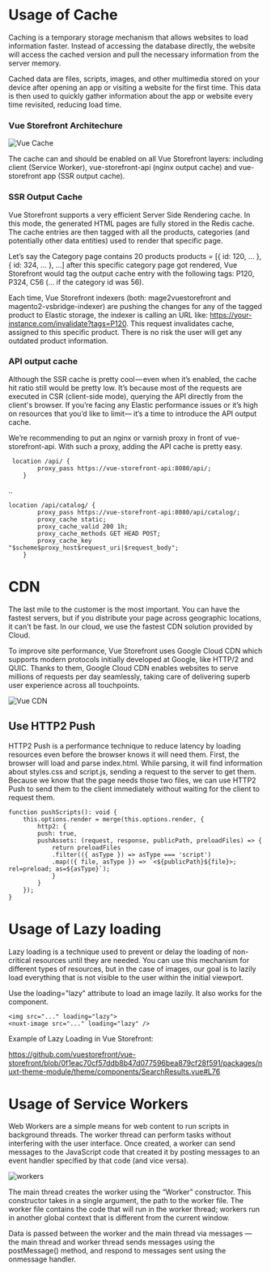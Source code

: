 
# Usage of Cache

Caching is a temporary storage mechanism that allows websites to load information faster. Instead of accessing the database directly, the website will access the cached version and pull the necessary information from the server memory.

Cached data are files, scripts, images, and other multimedia stored on your device after opening an app or visiting a website for the first time. This data is then used to quickly gather information about the app or website every time revisited, reducing load time.

### Vue Storefront Architechure

![Vue Cache](https://i.imgur.com/jK8Yvjz.png)

The cache can and should be enabled on all Vue Storefront layers: including client (Service Worker), vue-storefront-api (nginx output cache) and vue-storefront app (SSR output cache).

### SSR Output Cache

Vue Storefront supports a very efficient Server Side Rendering cache. In this mode, the generated HTML pages are fully stored in the Redis cache. The cache entries are then tagged with all the products, categories (and potentially other data entities) used to render that specific page.

Let’s say the Category page contains 20 products products = [{ id: 120, ... }, { id: 324, ... }, ...] after this specific category page got rendered, Vue Storefront would tag the output cache entry with the following tags: P120, P324, C56 (… if the category id was 56).

Each time, Vue Storefront indexers (both: mage2vuestorefront and magento2-vsbridge-indexer) are pushing the changes for any of the tagged product to Elastic storage, the indexer is calling an URL like: https://your-instance.com/invalidate?tags=P120. This request invalidates cache, assigned to this specific product. There is no risk the user will get any outdated product information.

### API output cache

Although the SSR cache is pretty cool — even when it’s enabled, the cache hit ratio still would be pretty low. It’s because most of the requests are executed in CSR (client-side mode), querying the API directly from the client's browser. If you’re facing any Elastic performance issues or it’s high on resources that you’d like to limit— it’s a time to introduce the API output cache.

We’re recommending to put an nginx or varnish proxy in front of vue-storefront-api. With such a proxy, adding the API cache is pretty easy.

     location /api/ {
            proxy_pass https://vue-storefront-api:8080/api/;
        }

..

    location /api/catalog/ {
            proxy_pass https://vue-storefront-api:8080/api/catalog/;
            proxy_cache static;
            proxy_cache_valid 200 1h;
            proxy_cache_methods GET HEAD POST;
            proxy_cache_key "$scheme$proxy_host$request_uri|$request_body";
        }


# CDN 

The last mile to the customer is the most important. You can have the fastest servers, but if you distribute your page across geographic locations, it can't be fast. In our cloud, we use the fastest CDN solution provided by Cloud.

To improve site performance, Vue Storefront uses Google Cloud CDN which supports modern protocols initially developed at Google, like HTTP/2 and QUIC. Thanks to them, Google Cloud CDN enables websites to serve millions of requests per day seamlessly, taking care of delivering superb user experience across all touchpoints.



![Vue CDN](https://i.imgur.com/dwEyTlV.png)


## Use HTTP2 Push 

HTTP2 Push is a performance technique to reduce latency by loading resources even before the browser knows it will need them.
First, the browser will load and parse index.html. While parsing, it will find information about styles.css and script.js, sending a request to the server to get them. Because we know that the page needs those two files, we can use HTTP2 Push to send them to the client immediately without waiting for the client to request them.

    function pushScripts(): void {
        this.options.render = merge(this.options.render, {
            http2: {
            push: true,
            pushAssets: (request, response, publicPath, preloadFiles) => {
                return preloadFiles
                .filter(({ asType }) => asType === 'script')
                .map(({ file, asType }) => `<${publicPath}${file}>; rel=preload; as=${asType}`);
                }
            }
        });
    }


# Usage of Lazy loading

Lazy loading is a technique used to prevent or delay the loading of non-critical resources until they are needed. You can use this mechanism for different types of resources, but in the case of images, our goal is to lazily load everything that is not visible to the user within the initial viewport.

Use the loading="lazy" attribute to load an image lazily. It also works for the <nuxt-img> component.

    <img src="..." loading="lazy">
    <nuxt-image src="..." loading="lazy" />

Example of Lazy Loading in Vue Storefront:

https://github.com/vuestorefront/vue-storefront/blob/0f1eac70cf57ddb8b47d077596bea879cf28f591/packages/nuxt-theme-module/theme/components/SearchResults.vue#L76

# Usage of Service Workers

Web Workers are a simple means for web content to run scripts in background threads. The worker thread can perform tasks without interfering with the user interface. Once created, a worker can send messages to the JavaScript code that created it by posting messages to an event handler specified by that code (and vice versa).


![workers](https://i.imgur.com/wRF3fpO.png)

The main thread creates the worker using the “Worker” constructor. This constructor takes in a single argument, the path to the worker file. The worker file contains the code that will run in the worker thread; workers run in another global context that is different from the current window.

Data is passed between the worker and the main thread via messages — the main thread and worker thread sends messages using the postMessage() method, and respond to messages sent using the onmessage handler.


